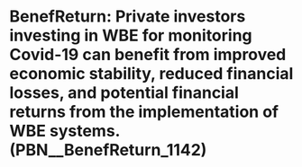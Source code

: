# BenefReturn: __Private investors investing in WBE for monitoring Covid-19 can benefit from improved economic stability, reduced financial losses, and potential financial returns from the implementation of WBE systems.__ (PBN__BenefReturn_1142)

